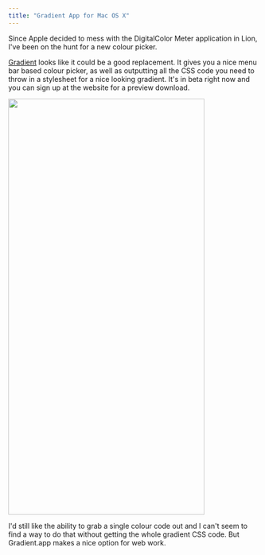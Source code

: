 ```yaml
---
title: "Gradient App for Mac OS X"
---
```

<p>Since Apple decided to mess with the DigitalColor Meter application in Lion, I've been on the hunt for a new colour picker.</p>
<p><a href="http://www.gradientapp.com/">Gradient</a> looks like it could be a good replacement. It gives you a nice menu bar based colour picker, as well as outputting all the CSS code you need to throw in a stylesheet for a nice looking gradient. It's in beta right now and you can sign up at the website for a preview download.</p>
<p><img src="https://chrisenns.com/wp-content/uploads/2011/09/Screen-Shot-2011-09-14-at-12.52.05-PM.png" alt="" title="Gradient.app" width="394" height="837" class="aligncenter size-full wp-image-19652" /></p>
<p>I'd still like the ability to grab a single colour code out and I can't seem to find a way to do that without getting the whole gradient CSS code. But Gradient.app makes a nice option for web work.</p>
